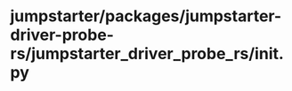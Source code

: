 # jumpstarter/packages/jumpstarter-driver-probe-rs/jumpstarter_driver_probe_rs/__init__.py

```python

```